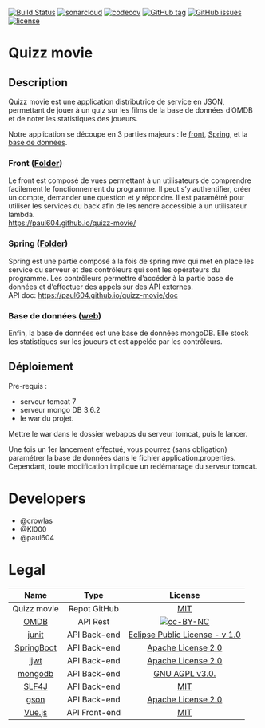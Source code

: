[![Build Status](https://travis-ci.org/paul604/quizz-movie.svg?branch=master)](https://travis-ci.org/paul604/quizz-movie)
[![sonarcloud](https://sonarcloud.io/api/project_badges/measure?project=fr.iut.nantes%3Aquizz-movie&metric=alert_status)](https://sonarcloud.io/dashboard?id=fr.iut.nantes%3Aquizz-movie)
[![codecov](https://codecov.io/gh/paul604/quizz-movie/branch/master/graph/badge.svg)](https://codecov.io/gh/paul604/quizz-movie)
[![GitHub tag](https://img.shields.io/github/tag/paul604/quizz-movie.svg)](https://github.com/paul604/quizz-movie/releases)
[![GitHub issues](https://img.shields.io/github/issues/paul604/quizz-movie.svg)](https://github.com/paul604/quizz-movie/issues)
[![license](https://img.shields.io/github/license/paul604/quizz-movie.svg)](https://github.com/paul604/quizz-movie/blob/master/LICENSE)

# Quizz movie

## Description
Quizz movie est une application distributrice de service en JSON, permettant de
jouer à un quiz sur les films de la base de données d’OMDB et de noter les statistiques des joueurs.

Notre application se découpe en 3 parties majeurs : le [front](#front-folder), [Spring](#spring-folder), et la [base de données](#base-de-données-web).

### Front ([Folder](./front-end/))
Le front est composé de vues permettant à un utilisateurs de comprendre facilement le fonctionnement du programme. Il peut s’y authentifier, créer un compte, demander une question et y répondre. Il est paramétré pour utiliser les services du back afin de les rendre accessible à un utilisateur lambda.   
https://paul604.github.io/quizz-movie/

### Spring ([Folder](./back-end/))
Spring est une partie composé à la fois de spring mvc qui met en place les service du serveur et des contrôleurs qui sont les opérateurs du programme. Les contrôleurs permettre d’accéder à la partie base de données et d’effectuer des appels sur des API externes.   
API doc: https://paul604.github.io/quizz-movie/doc

### Base de données ([web](https://www.mongodb.com))
Enfin, la base de données est une base de données mongoDB. Elle stock les statistiques sur les joueurs et est appelée par les contrôleurs.

## Déploiement
Pre-requis :
   * serveur tomcat 7
   * serveur mongo DB 3.6.2
   * le war du projet.
   
Mettre le war dans le dossier webapps du serveur tomcat, puis le lancer.
   
Une fois un 1er lancement effectué, vous pourrez (sans obligation) paramétrer la base de données dans le fichier application.properties. Cependant, toute modification implique un redémarrage du serveur tomcat.

# Developers
* @crowlas
* @Kl000
* @paul604


# Legal

| Name | Type | License |
|:---:|:---:|:---:|
| Quizz movie | Repot GitHub | [MIT](https://github.com/paul604/quiz-omdb/blob/master/LICENSE) |
| [OMDB](https://www.omdbapi.com/)| API Rest | [![cc-BY-NC](https://mirrors.creativecommons.org/presskit/buttons/88x31/svg/by-nc.svg)](https://creativecommons.org/licenses/by-nc/4.0/)|
| [junit](https://junit.org/junit4/) | API Back-end | [Eclipse Public License - v 1.0](https://junit.org/junit4/license.html) |
| [SpringBoot](https://projects.spring.io/spring-boot/) | API Back-end | [Apache License 2.0](https://github.com/spring-projects/spring-boot/blob/master/LICENSE.txt) |
| [jjwt](https://github.com/jwtk/jjwt) | API Back-end | [Apache License 2.0](https://github.com/jwtk/jjwt/blob/master/LICENSE) |
| [mongodb](https://www.mongodb.com) | API Back-end | [GNU AGPL v3.0.](http://www.gnu.org/licenses/agpl-3.0.html) |
| [SLF4J](https://www.slf4j.org/) | API Back-end | [MIT](https://www.slf4j.org/license.html) |
| [gson](https://github.com/google/gson) | API Back-end | [Apache License 2.0](https://github.com/google/gson/blob/master/LICENSE) |
| [Vue.js](https://vuejs.org/)| API Front-end | [MIT](https://github.com/vuejs/vue/blob/dev/LICENSE) |
